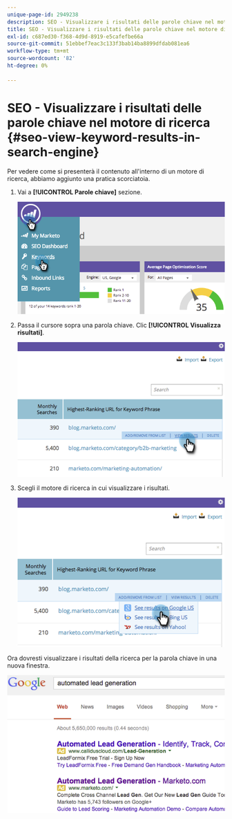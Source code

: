 ```yaml
---
unique-page-id: 2949238
description: SEO - Visualizzare i risultati delle parole chiave nel motore di ricerca - Documentazione di Marketo - Documentazione del prodotto
title: SEO - Visualizzare i risultati delle parole chiave nel motore di ricerca
exl-id: c687ed30-f368-4d9d-8919-e5cafefbe66a
source-git-commit: 51ebbef7eac3c133f3bab14ba8899dfdab081ea6
workflow-type: tm+mt
source-wordcount: '82'
ht-degree: 0%

---
```


# SEO - Visualizzare i risultati delle parole chiave nel motore di ricerca {#seo-view-keyword-results-in-search-engine}

Per vedere come si presenterà il contenuto all&#39;interno di un motore di ricerca, abbiamo aggiunto una pratica scorciatoia.

1. Vai a **[!UICONTROL Parole chiave]** sezione.

   ![](assets/image2014-9-18-13-3a33-3a58.png)

1. Passa il cursore sopra una parola chiave. Clic **[!UICONTROL Visualizza risultati]**.

   ![](assets/image2014-9-18-13-3a34-3a2.png)

1. Scegli il motore di ricerca in cui visualizzare i risultati.

   ![](assets/image2014-9-18-13-3a34-3a16.png)

Ora dovresti visualizzare i risultati della ricerca per la parola chiave in una nuova finestra.

![](assets/image2014-9-18-13-3a34-3a24.png)
